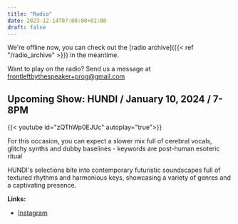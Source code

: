 ```yaml
---
title: "Radio"
date: 2023-12-14T07:00:00+01:00
draft: false
---
```

We're offline now, you can check out the [radio archive]({{< ref "/radio_archive" >}}) in the meantime.

Want to play on the radio? Send us a message at <frontleftbythespeaker+prog@gmail.com>


<!--Placeholder offline video-->
## Upcoming Show: **HUNDI** / January 10, 2024 / 7-8PM
{{< youtube id="zQThWp0EJUc" autoplay="true">}}

For this occasion, you can expect a slower mix full of cerebral vocals, glitchy synths and dubby baselines - keywords are post-human esoteric ritual

HUNDI's selections bite into contemporary futuristic soundscapes full of textured rhythms and harmonious keys, showcasing a variety of genres and a captivating presence.

**Links:**
- [Instagram](https://www.instagram.com/hundi___/)


